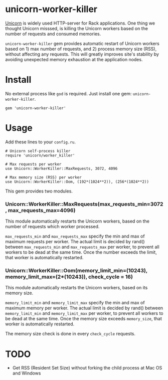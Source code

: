# unicorn-worker-killer

[Unicorn](http://unicorn.bogomips.org/) is widely used HTTP-server for Rack applications. One thing we thought Unicorn misssed, is killing the Unicorn workers based on the number of requests and consumed memories.

`unicorn-worker-killer` gem provides automatic restart of Unicorn workers based on 1) max number of requests, and 2) process memory size (RSS), without affecting any requests. This will greatly improves site's stability by avoiding unexpected memory exhaustion at the application nodes.

# Install

No external process like `god` is required. Just install one gem: `unicorn-worker-killer`.

    gem 'unicorn-worker-killer'

# Usage

Add these lines to your `config.ru`.

    # Unicorn self-process killer
    require 'unicorn/worker_killer'
    
    # Max requests per worker
    use Unicorn::WorkerKiller::MaxRequests, 3072, 4096
    
    # Max memory size (RSS) per worker
    use Unicorn::WorkerKiller::Oom, (192*(1024**2)), (256*(1024**2))

This gem provides two modules.

### Unicorn::WorkerKiller::MaxRequests(max_requests_min=3072, max_requests_max=4096)

This module automatically restarts the Unicorn workers, based on the number of requests which worker processed.

`max_requests_min` and `max_requests_max` specify the min and max of maximum requests per worker. The actual limit is decided by rand() between `max_requests_min` and `max_requests_max` per worker, to prevent all workers to be dead at the same time. Once the number exceeds the limit, that worker is automatically restarted.

### Unicorn::WorkerKiller::Oom(memory_limit_min=(1024**3), memory_limit_max=(2*(1024**3)), check_cycle = 16)

This module automatically restarts the Unicorn workers, based on its memory size.

`memory_limit_min` and `memory_limit_max` specify the min and max of maximum memory per worker. The actual limit is decided by rand() between `memory_limit_min` and `memory_limit_max` per worker, to prevent all workers to be dead at the same time.  Once the memory size exceeds `memory_size`, that worker is automatically restarted.

The memory size check is done in every `check_cycle` requests.

# TODO
- Get RSS (Resident Set Size) without forking the child process at Mac OS and Windows
